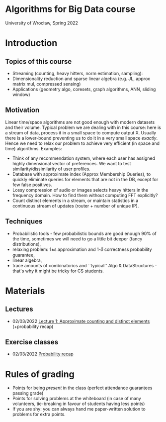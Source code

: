 # Algorithms for Big Data course
University of Wrocław, Spring 2022


# Introduction
## Topics of this course

* Streaming (counting, heavy hitters, norm estimation, sampling): 
* Dimensionality reduction and sparse linear algebra (e.g. JL, approx matrix mul, compressed sensing)
* Applications (geometry algo, coresets, graph algorithms, ANN, sliding window)

## Motivation
Linear time/space algorithms are not good enough with modern datasets and their volume. Typical problem we are dealing with in this course: here is a stream of data, process it in a small space to compute output X. Usually there is a lower-bound preventing us to do it in a very small space _exactly_. Hence we need to relax our problem to achieve very efficient (in space and time) algorithms.
Examples:
* Think of any recommendation system, where each user has assigned highly dimensional vector of preferences. We want to test similarity/dissimilarity of user profiles.
* Database with approximate index (Approx Membership Queries), to quickly eliminate queries for elements that are not in the DB, except for few false positives.
* Lossy compression of audio or images selects heavy hitters in the frequency domain. How to find them without computing FFT explicitly?
* Count distinct elements in a stream, or maintain statistics in a continuous stream of updates (router + number of unique IP).

## Techniques
* Probabilistic tools  - few probabilistic bounds are good enough 90% of the time, sometimes we will need to go a little bit deeper (fancy distributions),
* relaxing problem: 1±ɛ approximation and 1-𝛿 correctness probability guarantee,
* linear algebra,
* trace amounts of combinatorics and ``typical'' Algo & DataStructures - that's why it might be tricky for CS students.

# Materials
## Lectures
* 02/03/2022 [Lecture 1: Approximate counting and distinct elements](https://github.com/izulin/uwrbigdata/blob/master/lectures/lecture01.pdf) (+probability recap)

## Exercise classes
* 02/03/2022 [Probability recap](https://github.com/izulin/uwrbigdata/blob/master/exercises/list01.pdf)

# Rules of grading
* Points for being *present* in the class (perfect attendance guarantees passing grade)
* Points for solving problems at the whiteboard (in case of many volunteers, tie-breaking in favour of students having less points)
* If you are shy: you can always hand me paper-written solution to problems for extra points.
